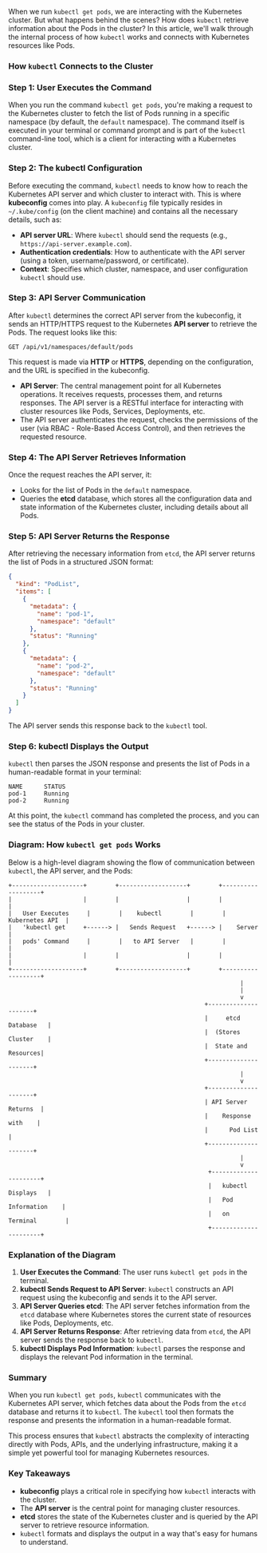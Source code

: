 When we run `kubectl get pods`, we are interacting with the Kubernetes cluster. But what happens behind the scenes? How does `kubectl` retrieve information about the Pods in the cluster? In this article, we'll walk through the internal process of how `kubectl` works and connects with Kubernetes resources like Pods.

### How `kubectl` Connects to the Cluster

### Step 1: **User Executes the Command**

When you run the command `kubectl get pods`, you're making a request to the Kubernetes cluster to fetch the list of Pods running in a specific namespace (by default, the `default` namespace). The command itself is executed in your terminal or command prompt and is part of the `kubectl` command-line tool, which is a client for interacting with a Kubernetes cluster.

### Step 2: **The kubectl Configuration**

Before executing the command, `kubectl` needs to know how to reach the Kubernetes API server and which cluster to interact with. This is where **kubeconfig** comes into play. A `kubeconfig` file typically resides in `~/.kube/config` (on the client machine) and contains all the necessary details, such as:

- **API server URL**: Where `kubectl` should send the requests (e.g., `https://api-server.example.com`).
- **Authentication credentials**: How to authenticate with the API server (using a token, username/password, or certificate).
- **Context**: Specifies which cluster, namespace, and user configuration `kubectl` should use.

### Step 3: **API Server Communication**

After `kubectl` determines the correct API server from the kubeconfig, it sends an HTTP/HTTPS request to the Kubernetes **API server** to retrieve the Pods. The request looks like this:

```
GET /api/v1/namespaces/default/pods

```

This request is made via **HTTP** or **HTTPS**, depending on the configuration, and the URL is specified in the kubeconfig.

- **API Server**: The central management point for all Kubernetes operations. It receives requests, processes them, and returns responses. The API server is a RESTful interface for interacting with cluster resources like Pods, Services, Deployments, etc.
- The API server authenticates the request, checks the permissions of the user (via RBAC - Role-Based Access Control), and then retrieves the requested resource.

### Step 4: **The API Server Retrieves Information**

Once the request reaches the API server, it:

- Looks for the list of Pods in the `default` namespace.
- Queries the **etcd** database, which stores all the configuration data and state information of the Kubernetes cluster, including details about all Pods.

### Step 5: **API Server Returns the Response**

After retrieving the necessary information from `etcd`, the API server returns the list of Pods in a structured JSON format:

```json
{
  "kind": "PodList",
  "items": [
    {
      "metadata": {
        "name": "pod-1",
        "namespace": "default"
      },
      "status": "Running"
    },
    {
      "metadata": {
        "name": "pod-2",
        "namespace": "default"
      },
      "status": "Running"
    }
  ]
}

```

The API server sends this response back to the `kubectl` tool.

### Step 6: **kubectl Displays the Output**

`kubectl` then parses the JSON response and presents the list of Pods in a human-readable format in your terminal:

```
NAME      STATUS
pod-1     Running
pod-2     Running

```

At this point, the `kubectl` command has completed the process, and you can see the status of the Pods in your cluster.

### Diagram: How `kubectl get pods` Works

Below is a high-level diagram showing the flow of communication between `kubectl`, the API server, and the Pods:

```
+--------------------+        +-------------------+        +-------------------+
|                    |        |                   |        |                   |
|   User Executes     |        |    kubectl        |        |   Kubernetes API  |
|   'kubectl get     +------> |   Sends Request   +------> |    Server         |
|   pods' Command     |        |   to API Server   |        |                   |
|                    |        |                   |        |                   |
+--------------------+        +-------------------+        +-------------------+
                                                                 |
                                                                 |
                                                                 v
                                                       +---------------------+
                                                       |     etcd Database   |
                                                       |  (Stores Cluster    |
                                                       |  State and Resources|
                                                       +---------------------+
                                                                 |
                                                                 v
                                                       +---------------------+
                                                       | API Server Returns  |
                                                       |    Response with    |
                                                       |      Pod List       |
                                                       +---------------------+
                                                                 |
                                                                 v
                                                        +----------------------+
                                                        |   kubectl Displays   |
                                                        |   Pod Information    |
                                                        |   on Terminal        |
                                                        +----------------------+

```

### Explanation of the Diagram

1. **User Executes the Command**: The user runs `kubectl get pods` in the terminal.
2. **kubectl Sends Request to API Server**: `kubectl` constructs an API request using the kubeconfig and sends it to the API server.
3. **API Server Queries etcd**: The API server fetches information from the `etcd` database where Kubernetes stores the current state of resources like Pods, Deployments, etc.
4. **API Server Returns Response**: After retrieving data from `etcd`, the API server sends the response back to `kubectl`.
5. **kubectl Displays Pod Information**: `kubectl` parses the response and displays the relevant Pod information in the terminal.

### Summary

When you run `kubectl get pods`, `kubectl` communicates with the Kubernetes API server, which fetches data about the Pods from the `etcd` database and returns it to `kubectl`. The `kubectl` tool then formats the response and presents the information in a human-readable format.

This process ensures that `kubectl` abstracts the complexity of interacting directly with Pods, APIs, and the underlying infrastructure, making it a simple yet powerful tool for managing Kubernetes resources.

### Key Takeaways

- **kubeconfig** plays a critical role in specifying how `kubectl` interacts with the cluster.
- The **API server** is the central point for managing cluster resources.
- **etcd** stores the state of the Kubernetes cluster and is queried by the API server to retrieve resource information.
- `kubectl` formats and displays the output in a way that's easy for humans to understand.